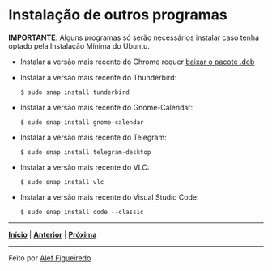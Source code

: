# Instalação de outros programas


**IMPORTANTE**: Alguns programas só serão necessários instalar caso tenha optado pela Instalação Mínima do Ubuntu.

* Instalar a versão mais recente do Chrome requer [baixar o pacote .deb](https://www.google.com/intl/pt-BR/chrome/)

* Instalar a versão mais recente do Thunderbird:
  ```
  $ sudo snap install tunderbird
  ```

* Instalar a versão mais recente do Gnome-Calendar:
  ```
  $ sudo snap install gnome-calendar
  ```
  
* Instalar a versão mais recente do Telegram:
  ```
  $ sudo snap install telegram-desktop
  ```

* Instalar a versão mais recente do VLC:
  ```
  $ sudo snap install vlc
  ```

* Instalar a versão mais recente do Visual Studio Code:
  ```
  $ sudo snap install code --classic
  ```
---

[**Início**](https://github.com/matheusF23/configurations#configura%C3%A7%C3%B5es-p%C3%B3s-instala%C3%A7%C3%A3o-ubuntu) | [**Anterior**](https://github.com/matheusF23/configurations/blob/master/temaFlatRemix.md) | [**Próxima**](https://github.com/matheusF23/configurations/blob/master/ohMyZsh.md)

---

Feito por [Alef Figueiredo](https://github.com/figueiredo-alef)
